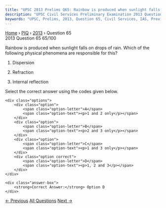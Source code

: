 ```yaml
---
title: "UPSC 2013 Prelims Q65: Rainbow is produced when sunlight falls on drops of rain. Wh..."
description: "UPSC Civil Services Preliminary Examination 2013 Question 65 with options and answer"
keywords: "UPSC, Prelims, 2013, Question 65, Civil Services, IAS, Previous Year Questions"
---
```


<nav class="breadcrumb">
    <a href="../../">Home</a>
    <span>›</span>
    <a href="../">PIQ</a>
    <span>›</span>
    <a href="./">2013</a>
    <span>›</span>
    <span>Question 65</span>
</nav>

<div class="question-header">
    <div class="question-meta">
        <span class="year-badge">2013</span>
        <span class="question-number">Question 65</span>
        <span class="progress">65/100</span>
    </div>
    <div class="progress-bar">
        <div class="progress-fill" style="width: 65.0%"></div>
    </div>
</div>

<div class="question-content">
    <div class="question-text">
        <p>Rainbow is produced when sunlight falls on drops of rain. Which of the following physical phenomena are responsible for this?</p>
<ol>
<li>
<p>Dispersion</p>
</li>
<li>
<p>Refraction</p>
</li>
<li>
<p>Internal reflection</p>
</li>
</ol>
<p>Select the correct answer using the codes given below.</p>
    </div>
    
    <div class="options">
        <div class="option">
            <span class="option-letter">A</span>
            <span class="option-text"><p>1 and 2 only</p></span>
        </div>
        <div class="option">
            <span class="option-letter">B</span>
            <span class="option-text"><p>2 and 3 only</p></span>
        </div>
        <div class="option">
            <span class="option-letter">C</span>
            <span class="option-text"><p>1 and 3 only</p></span>
        </div>
        <div class="option correct">
            <span class="option-letter">D</span>
            <span class="option-text"><p>1, 2 and 3</p></span>
        </div>
    </div>

    <div class="answer-box">
        <strong>Correct Answer:</strong> Option D
    </div>
</div>

<div class="question-nav">
    <a href="../q064-consider-the-following-phenomena-1-size-of-the-sun/" class="nav-btn prev">← Previous</a>
    <a href="../" class="nav-btn center">All Questions</a>
    <a href="../q066-many-transplanted-seedlings-do-not-grow-because/" class="nav-btn next">Next →</a>
</div>

